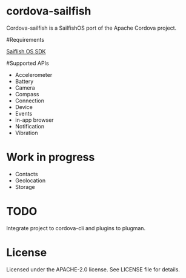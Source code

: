 cordova-sailfish
================

Cordova-sailfish is a SailfishOS port of the Apache Cordova project. 

#Requirements

[Saiflish OS SDK](https://sailfishos.org/)

#Supported APIs

* Accelerometer
* Battery
* Camera
* Compass
* Connection
* Device
* Events
* in-app browser
* Notification
* Vibration


# Work in progress

* Contacts
* Geolocation
* Storage

# TODO

Integrate project to cordova-cli and plugins to plugman.

# License

Licensed under the APACHE-2.0 license. See LICENSE file for details.

